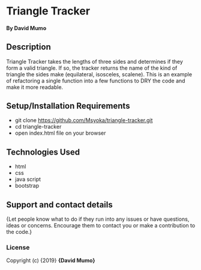 # Triangle Tracker
#### By **David Mumo**
## Description
Triangle Tracker takes the lengths of three sides and determines if they form a valid triangle. If so, the tracker returns the name of the kind of triangle the sides make (equilateral, isosceles, scalene). This is an example of refactoring a single function into a few functions to DRY the code and make it more readable.

## Setup/Installation Requirements
* git clone https://github.com/Msyoka/triangle-tracker.git
* cd triangle-tracker
* open index.html file on your browser

## Technologies Used
* html
* css
* java script
* bootstrap

## Support and contact details
{Let people know what to do if they run into any issues or have questions, ideas or concerns.  Encourage them to contact you or make a contribution to the code.}
### License
Copyright (c) {2019} **{David Mumo}**
